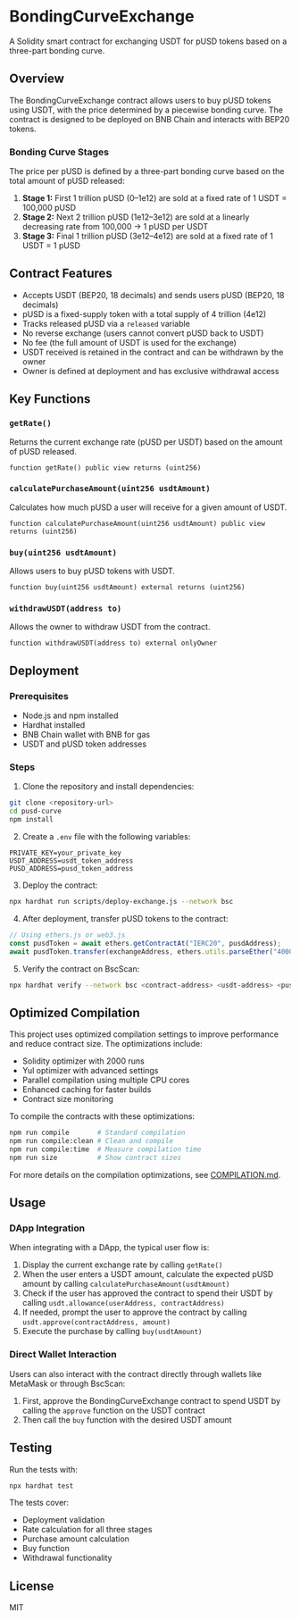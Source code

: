 # BondingCurveExchange

A Solidity smart contract for exchanging USDT for pUSD tokens based on a three-part bonding curve.

## Overview

The BondingCurveExchange contract allows users to buy pUSD tokens using USDT, with the price determined by a piecewise bonding curve. The contract is designed to be deployed on BNB Chain and interacts with BEP20 tokens.

### Bonding Curve Stages

The price per pUSD is defined by a three-part bonding curve based on the total amount of pUSD released:

1. **Stage 1:** First 1 trillion pUSD (0–1e12) are sold at a fixed rate of 1 USDT = 100,000 pUSD
2. **Stage 2:** Next 2 trillion pUSD (1e12–3e12) are sold at a linearly decreasing rate from 100,000 → 1 pUSD per USDT
3. **Stage 3:** Final 1 trillion pUSD (3e12–4e12) are sold at a fixed rate of 1 USDT = 1 pUSD

## Contract Features

- Accepts USDT (BEP20, 18 decimals) and sends users pUSD (BEP20, 18 decimals)
- pUSD is a fixed-supply token with a total supply of 4 trillion (4e12)
- Tracks released pUSD via a `released` variable
- No reverse exchange (users cannot convert pUSD back to USDT)
- No fee (the full amount of USDT is used for the exchange)
- USDT received is retained in the contract and can be withdrawn by the owner
- Owner is defined at deployment and has exclusive withdrawal access

## Key Functions

### `getRate()`

Returns the current exchange rate (pUSD per USDT) based on the amount of pUSD released.

```solidity
function getRate() public view returns (uint256)
```

### `calculatePurchaseAmount(uint256 usdtAmount)`

Calculates how much pUSD a user will receive for a given amount of USDT.

```solidity
function calculatePurchaseAmount(uint256 usdtAmount) public view returns (uint256)
```

### `buy(uint256 usdtAmount)`

Allows users to buy pUSD tokens with USDT.

```solidity
function buy(uint256 usdtAmount) external returns (uint256)
```

### `withdrawUSDT(address to)`

Allows the owner to withdraw USDT from the contract.

```solidity
function withdrawUSDT(address to) external onlyOwner
```

## Deployment

### Prerequisites

- Node.js and npm installed
- Hardhat installed
- BNB Chain wallet with BNB for gas
- USDT and pUSD token addresses

### Steps

1. Clone the repository and install dependencies:

```bash
git clone <repository-url>
cd pusd-curve
npm install
```

2. Create a `.env` file with the following variables:

```
PRIVATE_KEY=your_private_key
USDT_ADDRESS=usdt_token_address
PUSD_ADDRESS=pusd_token_address
```

3. Deploy the contract:

```bash
npx hardhat run scripts/deploy-exchange.js --network bsc
```

4. After deployment, transfer pUSD tokens to the contract:

```javascript
// Using ethers.js or web3.js
const pusdToken = await ethers.getContractAt("IERC20", pusdAddress);
await pusdToken.transfer(exchangeAddress, ethers.utils.parseEther("4000000000000"));
```

5. Verify the contract on BscScan:

```bash
npx hardhat verify --network bsc <contract-address> <usdt-address> <pusd-address>
```

## Optimized Compilation

This project uses optimized compilation settings to improve performance and reduce contract size. The optimizations include:

- Solidity optimizer with 2000 runs
- Yul optimizer with advanced settings
- Parallel compilation using multiple CPU cores
- Enhanced caching for faster builds
- Contract size monitoring

To compile the contracts with these optimizations:

```bash
npm run compile       # Standard compilation
npm run compile:clean # Clean and compile
npm run compile:time  # Measure compilation time
npm run size          # Show contract sizes
```

For more details on the compilation optimizations, see [COMPILATION.md](./COMPILATION.md).

## Usage

### DApp Integration

When integrating with a DApp, the typical user flow is:

1. Display the current exchange rate by calling `getRate()`
2. When the user enters a USDT amount, calculate the expected pUSD amount by calling `calculatePurchaseAmount(usdtAmount)`
3. Check if the user has approved the contract to spend their USDT by calling `usdt.allowance(userAddress, contractAddress)`
4. If needed, prompt the user to approve the contract by calling `usdt.approve(contractAddress, amount)`
5. Execute the purchase by calling `buy(usdtAmount)`

### Direct Wallet Interaction

Users can also interact with the contract directly through wallets like MetaMask or through BscScan:

1. First, approve the BondingCurveExchange contract to spend USDT by calling the `approve` function on the USDT contract
2. Then call the `buy` function with the desired USDT amount

## Testing

Run the tests with:

```bash
npx hardhat test
```

The tests cover:
- Deployment validation
- Rate calculation for all three stages
- Purchase amount calculation
- Buy function
- Withdrawal functionality

## License

MIT
